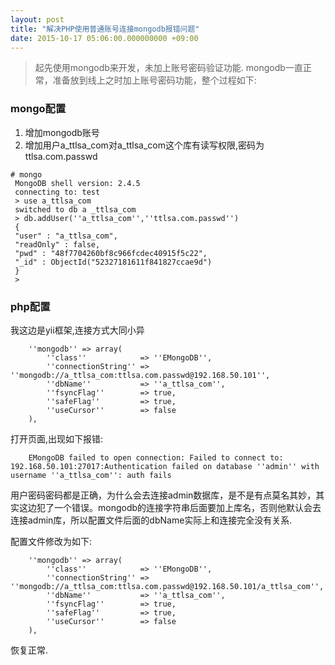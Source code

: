 ```yaml
---
layout: post
title: "解决PHP使用普通账号连接mongodb报错问题"
date: 2015-10-17 05:06:00.000000000 +09:00
---
```


>起先使用mongodb来开发，未加上账号密码验证功能. mongodb一直正常，准备放到线上之时加上账号密码功能，整个过程如下:
### mongo配置

1. 增加mongodb账号
2. 增加用户a_ttlsa_com对a_ttlsa_com这个库有读写权限,密码为ttlsa.com.passwd

```
# mongo
 MongoDB shell version: 2.4.5
 connecting to: test
 > use a_ttlsa_com
 switched to db a _ttlsa_com
 > db.addUser(''a_ttlsa_com'',''ttlsa.com.passwd'')
 {
 "user" : "a_ttlsa_com",
 "readOnly" : false,
 "pwd" : "48f7704260bf8c966fcdec40915f5c22",
 "_id" : ObjectId("52327181611f841827ccae9d")
 }
 >
```
### php配置
我这边是yii框架,连接方式大同小异

```
    ''mongodb'' => array(
        ''class''            => ''EMongoDB'',
        ''connectionString'' => ''mongodb://a_ttlsa_com:ttlsa.com.passwd@192.168.50.101'',
        ''dbName''           => ''a_ttlsa_com'',
        ''fsyncFlag''        => true,
        ''safeFlag''         => true,
        ''useCursor''        => false
    ),
```

打开页面,出现如下报错:
```
    EMongoDB failed to open connection: Failed to connect to: 192.168.50.101:27017:Authentication failed on database ''admin'' with username ''a_ttlsa_com'': auth fails
```

用户密码密码都是正确，为什么会去连接admin数据库，是不是有点莫名其妙，其实这边犯了一个错误。mongodb的连接字符串后面要加上库名，否则他默认会去连接admin库，所以配置文件后面的dbName实际上和连接完全没有关系.

配置文件修改为如下:
```
    ''mongodb'' => array(
        ''class''            => ''EMongoDB'',
        ''connectionString'' => ''mongodb://a_ttlsa_com:ttlsa.com.passwd@192.168.50.101/a_ttlsa_com'',
        ''dbName''           => ''a_ttlsa_com'',
        ''fsyncFlag''        => true,
        ''safeFlag''         => true,
        ''useCursor''        => false
    ),
```
恢复正常.
